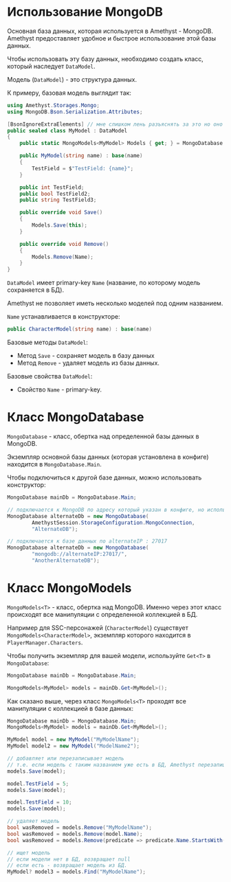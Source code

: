 # Использование MongoDB

Основная база данных, которая используется в Amethyst - MongoDB. Amethyst предоставляет удобное и быстрое использование этой базы данных.

Чтобы использовать эту базу данных, необходимо создать класс, который наследует `DataModel`.

Модель (`DataModel`) - это структура данных.

К примеру, базовая модель выглядит так:

```cs
using Amethyst.Storages.Mongo;
using MongoDB.Bson.Serialization.Attributes;

[BsonIgnoreExtraElements] // мне слишком лень разъяснять за это но оно вас спасет
public sealed class MyModel : DataModel
{
    public static MongoModels<MyModel> Models { get; } = MongoDatabase.Main.Get<MyModel>();

    public MyModel(string name) : base(name)
    {
        TestField = $"TestField: {name}";
    }

    public int TestField;
    public bool TestField2;
    public string TestField3;

    public override void Save()
    {
        Models.Save(this);
    }

    public override void Remove()
    {
        Models.Remove(Name);
    }
}
```

`DataModel` имеет primary-key `Name` (название, по которому модель сохраняется в БД).

Amethyst не позволяет иметь несколько моделей под одним названием.

`Name` устанавливается в конструкторе:

```cs
public CharacterModel(string name) : base(name)
```

Базовые методы `DataModel`:

- Метод `Save` - сохраняет модель в базу данных
- Метод `Remove` - удаляет модель из базы данных.

Базовые свойства `DataModel`:

- Свойство `Name` - primary-key.

# Класс MongoDatabase

`MongoDatabase` - класс, обертка над определенной базы данных в MongoDB.

Экземпляр основной базы данных (которая установлена в конфиге) находится в `MongoDatabase.Main`.

Чтобы подключиться к другой базе данных, можно использовать конструктор:

```cs
MongoDatabase mainDb = MongoDatabase.Main;

// подключается к MongoDB по адресу который указан в конфиге, но использует другую базу данных в MongoDB.
MonogDatabase alternateDb = new MongoDatabase(
        AmethystSession.StorageConfiguration.MongoConnection,
        "AlternateDB");

// подключается к базе данных по alternateIP : 27017 
MonogDatabase alternateDb = new MongoDatabase(
        "mongodb://alternateIP:27017/",
        "AnotherAlternateDB");
```

# Класс MongoModels

`MongoModels<T>` - класс, обертка над MongoDB. Именно через этот класс происходят все манипуляции с определенной коллекцией в БД.

Например для SSC-персонажей (`CharacterModel`) существует `MongoModels<CharacterModel>`, экземпляр которого находится в `PlayerManager.Characters`.

Чтобы получить экземпляр для вашей модели, используйте `Get<T>` в `MongoDatabase`:

```cs
MongoDatabase mainDb = MongoDatabase.Main;

MongoModels<MyModel> models = mainDb.Get<MyModel>();
```

Как сказано выше, через класс `MongoModels<T>` проходят все манипуляции с коллекцией в базе данных:

```cs
MongoDatabase mainDb = MongoDatabase.Main;
MongoModels<MyModel> models = mainDb.Get<MyModel>();

MyModel model = new MyModel("MyModelName");
MyModel model2 = new MyModel("ModelName2");

// добавляет или перезаписывает модель
// т.е. если модель с таким названием уже есть в БД, Amethyst перезапишет его.
models.Save(model);

model.TestField = 5;
models.Save(model);

model.TestField = 10;
models.Save(model);

// удаляет модель
bool wasRemoved = models.Remove("MyModelName");
bool wasRemoved = models.Remove(model.Name);
bool wasRemoved = models.Remove(predicate => predicate.Name.StartsWith("M"));

// ищет модель
// если модели нет в БД, возвращает null
// если есть - возвращает модель из БД.
MyModel? model3 = models.Find("MyModelName");
```

